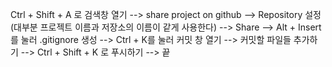 Ctrl + Shift + A 로 검색창 열기 --> share project on github --> Repository 설정(대부분 프로젝트 이름과 저장소의 이름이 같게 사용한다) --> Share --> Alt + Insert를 눌러 .gitignore 생성 
-->  Ctrl + K를 눌러 커밋 창 열기 --> 커밋할 파일들 추가하기 --> Ctrl + Shift + K 로 푸시하기 --> 끝
